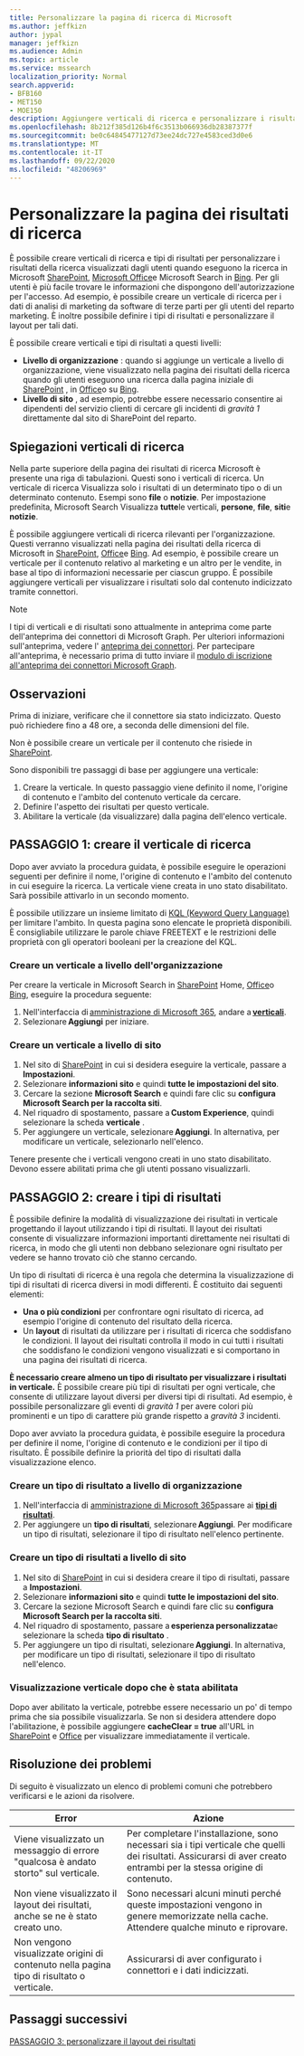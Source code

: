 ```yaml
---
title: Personalizzare la pagina di ricerca di Microsoft
ms.author: jeffkizn
author: jypal
manager: jeffkizn
ms.audience: Admin
ms.topic: article
ms.service: mssearch
localization_priority: Normal
search.appverid:
- BFB160
- MET150
- MOE150
description: Aggiungere verticali di ricerca e personalizzare i risultati di ricerca
ms.openlocfilehash: 8b212f385d126b4f6c3513b066936db28387377f
ms.sourcegitcommit: be0c64845477127d73ee24dc727e4583ced3d0e6
ms.translationtype: MT
ms.contentlocale: it-IT
ms.lasthandoff: 09/22/2020
ms.locfileid: "48206969"
---
```

# <a name="customize-the-search-results-page"></a>Personalizzare la pagina dei risultati di ricerca

È possibile creare verticali di ricerca e tipi di risultati per personalizzare i risultati della ricerca visualizzati dagli utenti quando eseguono la ricerca in Microsoft [SharePoint](https://sharepoint.com/), [Microsoft Office](https://office.com)e Microsoft Search in [Bing](https://bing.com). Per gli utenti è più facile trovare le informazioni che dispongono dell'autorizzazione per l'accesso. Ad esempio, è possibile creare un verticale di ricerca per i dati di analisi di marketing da software di terze parti per gli utenti del reparto marketing. È inoltre possibile definire i tipi di risultati e personalizzare il layout per tali dati.  

È possibile creare verticali e tipi di risultati a questi livelli:

- **Livello di organizzazione** : quando si aggiunge un verticale a livello di organizzazione, viene visualizzato nella pagina dei risultati della ricerca quando gli utenti eseguono una ricerca dalla pagina iniziale di [SharePoint](https://sharepoint.com/) , in [Office](https://office.com)o su [Bing](https://bing.com).
- **Livello di sito** , ad esempio, potrebbe essere necessario consentire ai dipendenti del servizio clienti di cercare gli incidenti di *gravità 1* direttamente dal sito di SharePoint del reparto.

## <a name="search-verticals-explained"></a>Spiegazioni verticali di ricerca

Nella parte superiore della pagina dei risultati di ricerca Microsoft è presente una riga di tabulazioni. Questi sono i verticali di ricerca. Un verticale di ricerca Visualizza solo i risultati di un determinato tipo o di un determinato contenuto. Esempi sono **file** o **notizie**. Per impostazione predefinita, Microsoft Search Visualizza **tutte**le verticali, **persone**, **file**, **siti**e **notizie**.  

È possibile aggiungere verticali di ricerca rilevanti per l'organizzazione. Questi verranno visualizzati nella pagina dei risultati della ricerca di Microsoft in [SharePoint](https://sharepoint.com/), [Office](https://Office.com)e [Bing](https://bing.com). Ad esempio, è possibile creare un verticale per il contenuto relativo al marketing e un altro per le vendite, in base al tipo di informazioni necessarie per ciascun gruppo. È possibile aggiungere verticali per visualizzare i risultati solo dal contenuto indicizzato tramite connettori.  

>[!NOTE]
> I tipi di verticali e di risultati sono attualmente in anteprima come parte dell'anteprima dei connettori di Microsoft Graph. Per ulteriori informazioni sull'anteprima, vedere l' [anteprima dei connettori](connectors-preview.md). Per partecipare all'anteprima, è necessario prima di tutto inviare il [modulo di iscrizione all'anteprima dei connettori Microsoft Graph](https://forms.office.com/Pages/ResponsePage.aspx?id=v4j5cvGGr0GRqy180BHbRxWYgu82J_RFnMMATAS6_chUNVYwNU1CMDNZUDBSSDZKWVo2RDJDRjRLQi4u).

## <a name="things-to-consider"></a>Osservazioni

Prima di iniziare, verificare che il connettore sia stato indicizzato. Questo può richiedere fino a 48 ore, a seconda delle dimensioni del file.

Non è possibile creare un verticale per il contenuto che risiede in [SharePoint](https://sharepoint.com/).

Sono disponibili tre passaggi di base per aggiungere una verticale:

1. Creare la verticale. In questo passaggio viene definito il nome, l'origine di contenuto e l'ambito del contenuto verticale da cercare.
2. Definire l'aspetto dei risultati per questo verticale.  
3. Abilitare la verticale (da visualizzare) dalla pagina dell'elenco verticale.

## <a name="step-1-create-the-search-vertical"></a>PASSAGGIO 1: creare il verticale di ricerca

Dopo aver avviato la procedura guidata, è possibile eseguire le operazioni seguenti per definire il nome, l'origine di contenuto e l'ambito del contenuto in cui eseguire la ricerca. La verticale viene creata in uno stato disabilitato. Sarà possibile attivarlo in un secondo momento.

È possibile utilizzare un insieme limitato di [KQL (Keyword Query Language)](https://docs.microsoft.com/sharepoint/dev/general-development/keyword-query-language-kql-syntax-reference) per limitare l'ambito. In questa pagina sono elencate le proprietà disponibili. È consigliabile utilizzare le parole chiave FREETEXT e le restrizioni delle proprietà con gli operatori booleani per la creazione del KQL.

### <a name="create-a-vertical-at-the-organization-level"></a>Creare un verticale a livello dell'organizzazione

Per creare la verticale in Microsoft Search in [SharePoint](https://sharepoint.com/) Home, [Office](https://office.com)o [Bing](https://bing.com), eseguire la procedura seguente:

1. Nell'interfaccia di [amministrazione di Microsoft 365](https://admin.microsoft.com), andare a [**verticali**](https://admin.microsoft.com/Adminportal/Home#/MicrosoftSearch/verticals).
1. Selezionare **Aggiungi** per iniziare.  

### <a name="create-a-vertical-at-the-site-level"></a>Creare un verticale a livello di sito

1. Nel sito di [SharePoint](https://sharepoint.com/) in cui si desidera eseguire la verticale, passare a **Impostazioni**.
1. Selezionare **informazioni sito** e quindi **tutte le impostazioni del sito**.
1. Cercare la sezione **Microsoft Search** e quindi fare clic su **configura Microsoft Search per la raccolta siti**.
1. Nel riquadro di spostamento, passare a **Custom Experience**, quindi selezionare la scheda **verticale** .
1. Per aggiungere un verticale, selezionare **Aggiungi**.
  In alternativa, per modificare un verticale, selezionarlo nell'elenco.

Tenere presente che i verticali vengono creati in uno stato disabilitato. Devono essere abilitati prima che gli utenti possano visualizzarli.

## <a name="step-2-create-the-result-types"></a>PASSAGGIO 2: creare i tipi di risultati

È possibile definire la modalità di visualizzazione dei risultati in verticale progettando il layout utilizzando i tipi di risultati. Il layout dei risultati consente di visualizzare informazioni importanti direttamente nei risultati di ricerca, in modo che gli utenti non debbano selezionare ogni risultato per vedere se hanno trovato ciò che stanno cercando.

Un tipo di risultati di ricerca è una regola che determina la visualizzazione di tipi di risultati di ricerca diversi in modi differenti. È costituito dai seguenti elementi:

- **Una o più condizioni** per confrontare ogni risultato di ricerca, ad esempio l'origine di contenuto del risultato della ricerca.  
- Un **layout** di risultati da utilizzare per i risultati di ricerca che soddisfano le condizioni. Il layout dei risultati controlla il modo in cui tutti i risultati che soddisfano le condizioni vengono visualizzati e si comportano in una pagina dei risultati di ricerca.

**È necessario creare almeno un tipo di risultato per visualizzare i risultati in verticale.** È possibile creare più tipi di risultati per ogni verticale, che consente di utilizzare layout diversi per diversi tipi di risultati. Ad esempio, è possibile personalizzare gli eventi di *gravità 1* per avere colori più prominenti e un tipo di carattere più grande rispetto a *gravità 3* incidenti.

Dopo aver avviato la procedura guidata, è possibile eseguire la procedura per definire il nome, l'origine di contenuto e le condizioni per il tipo di risultato. È possibile definire la priorità del tipo di risultati dalla visualizzazione elenco.
  
### <a name="create-a-result-type-at-the-organization-level"></a>Creare un tipo di risultato a livello di organizzazione

1. Nell'interfaccia di [amministrazione di Microsoft 365](https://admin.microsoft.com)passare ai [**tipi di risultati**](https://admin.microsoft.com/Adminportal/Home#/MicrosoftSearch/resulttypes).
1. Per aggiungere un **tipo di risultati**, selezionare **Aggiungi**. Per modificare un tipo di risultati, selezionare il tipo di risultato nell'elenco pertinente.

### <a name="create-a-results-type-at-the-site-level"></a>Creare un tipo di risultati a livello di sito

1. Nel sito di [SharePoint](https://sharepoint.com/) in cui si desidera creare il tipo di risultati, passare a **Impostazioni**.
1. Selezionare **informazioni sito** e quindi **tutte le impostazioni del sito**.
1. Cercare la sezione Microsoft Search e quindi fare clic su **configura Microsoft Search per la raccolta siti**.
1. Nel riquadro di spostamento, passare a **esperienza personalizzata**e selezionare la scheda **tipo di risultato** .
1. Per aggiungere un tipo di risultati, selezionare **Aggiungi**.  In alternativa, per modificare un tipo di risultati, selezionare il tipo di risultato nell'elenco.

### <a name="view-the-vertical-after-its-enabled"></a>Visualizzazione verticale dopo che è stata abilitata

Dopo aver abilitato la verticale, potrebbe essere necessario un po' di tempo prima che sia possibile visualizzarla. Se non si desidera attendere dopo l'abilitazione, è possibile aggiungere **cacheClear = true** all'URL in [SharePoint](https://sharepoint.com/) e [Office](https://office.com) per visualizzare immediatamente il verticale.

## <a name="troubleshooting"></a>Risoluzione dei problemi

Di seguito è visualizzato un elenco di problemi comuni che potrebbero verificarsi e le azioni da risolvere.

|Error  |Azione  |
|---------|---------|
| Viene visualizzato un messaggio di errore "qualcosa è andato storto" sul verticale. | Per completare l'installazione, sono necessari sia i tipi verticale che quelli dei risultati. Assicurarsi di aver creato entrambi per la stessa origine di contenuto. |
| Non viene visualizzato il layout dei risultati, anche se ne è stato creato uno. | Sono necessari alcuni minuti perché queste impostazioni vengono in genere memorizzate nella cache. Attendere qualche minuto e riprovare.        |
| Non vengono visualizzate origini di contenuto nella pagina tipo di risultato o verticale. | Assicurarsi di aver configurato i connettori e i dati indicizzati.   |

## <a name="next-steps"></a>Passaggi successivi

[PASSAGGIO 3: personalizzare il layout dei risultati](customize-results-layout.md)

